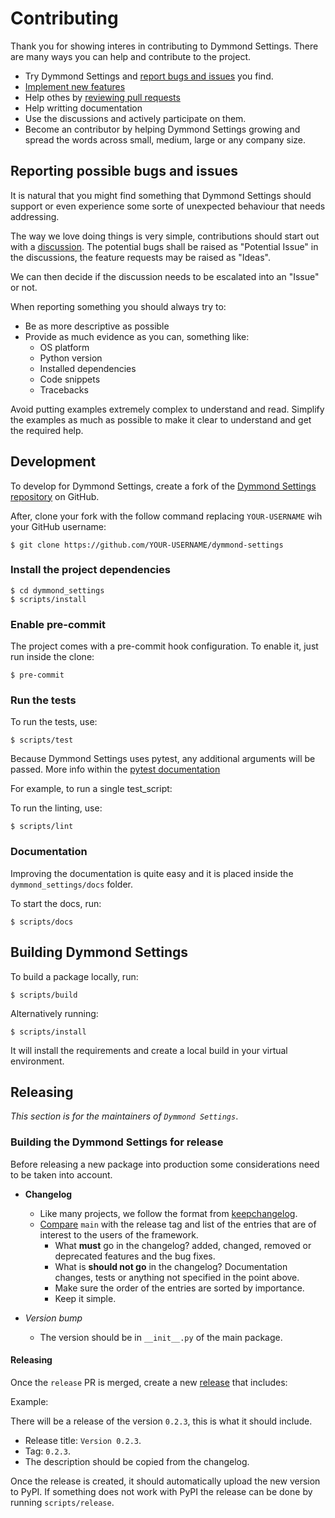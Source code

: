 # Contributing

Thank you for showing interes in contributing to Dymmond Settings. There are many ways you can help and contribute to the
project.

* Try Dymmond Settings and [report bugs and issues](https://github.com/dymmond/dymmond-settings/issues/new) you find.
* [Implement new features](https://github.com/dymmond/dymmond-settings/issues?q=is%3Aissue+is%3Aopen+label%3A%22good+first+issue%22)
* Help othes by [reviewing pull requests](https://github.com/dymmond/dymmond-settings/pulls)
* Help writting documentation
* Use the discussions and actively participate on them.
* Become an contributor by helping Dymmond Settings growing and spread the words across small, medium, large or any company
size.

## Reporting possible bugs and issues

It is natural that you might find something that Dymmond Settings should support or even experience some sorte of unexpected
behaviour that needs addressing.

The way we love doing things is very simple, contributions should start out with a
[discussion](https://github.com/dymmond/dymmond-settings/discussions). The potential bugs shall be raised as "Potential Issue"
in the discussions, the feature requests may be raised as "Ideas".

We can then decide if the discussion needs to be escalated into an "Issue" or not.

When reporting something you should always try to:

* Be as more descriptive as possible
* Provide as much evidence as you can, something like:
    * OS platform
    * Python version
    * Installed dependencies
    * Code snippets
    * Tracebacks

Avoid putting examples extremely complex to understand and read. Simplify the examples as much as possible to make
it clear to understand and get the required help.

## Development

To develop for Dymmond Settings, create a fork of the [Dymmond Settings repository](https://github.com/dymmond/dymmond-settings) on GitHub.

After, clone your fork with the follow command replacing `YOUR-USERNAME` wih your GitHub username:

```shell
$ git clone https://github.com/YOUR-USERNAME/dymmond-settings
```

### Install the project dependencies

```shell
$ cd dymmond_settings
$ scripts/install
```

### Enable pre-commit

The project comes with a pre-commit hook configuration. To enable it, just run inside the clone:

```shell
$ pre-commit
```

### Run the tests

To run the tests, use:

```shell
$ scripts/test
```

Because Dymmond Settings uses pytest, any additional arguments will be passed. More info within the
[pytest documentation](https://docs.pytest.org/en/latest/how-to/usage.html)

For example, to run a single test_script:

To run the linting, use:

```shell
$ scripts/lint
```

### Documentation

Improving the documentation is quite easy and it is placed inside the `dymmond_settings/docs` folder.

To start the docs, run:

```shell
$ scripts/docs
```

## Building Dymmond Settings

To build a package locally, run:

```shell
$ scripts/build
```

Alternatively running:

```
$ scripts/install
```

It will install the requirements and create a local build in your virtual environment.

## Releasing

*This section is for the maintainers of `Dymmond Settings`*.

### Building the Dymmond Settings for release

Before releasing a new package into production some considerations need to be taken into account.

* **Changelog**
    * Like many projects, we follow the format from [keepchangelog](https://keepachangelog.com/en/1.0.0/).
    * [Compare](https://github.com/dymmond/dymmond-settings/compare/) `main` with the release tag and list of the entries
that are of interest to the users of the framework.
        * What **must** go in the changelog? added, changed, removed or deprecated features and the bug fixes.
        * What is **should not go** in the changelog? Documentation changes, tests or anything not specified in the
point above.
        * Make sure the order of the entries are sorted by importance.
        * Keep it simple.

* *Version bump*
    * The version should be in `__init__.py` of the main package.

#### Releasing

Once the `release` PR is merged, create a new [release](https://github.com/dymmond/dymmond-settings/releases/new)
that includes:

Example:

There will be a release of the version `0.2.3`, this is what it should include.

* Release title: `Version 0.2.3`.
* Tag: `0.2.3`.
* The description should be copied from the changelog.

Once the release is created, it should automatically upload the new version to PyPI. If something
does not work with PyPI the release can be done by running `scripts/release`.
